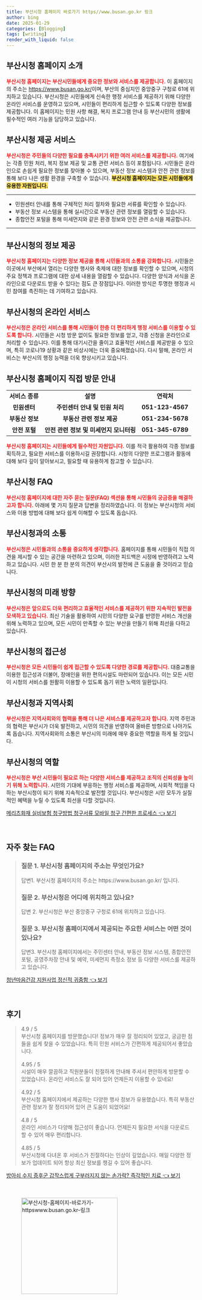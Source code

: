 ```yaml
---
title: 부산시청 홈페이지 바로가기 https//www.busan.go.kr 링크
author: bing
date: 2025-01-29
categories: [Blogging]
tags: [writing]
render_with_liquid: false
---
```



<h2 id='부산시청 홈페이지 소개'>부산시청 홈페이지 소개</h2>

<p><b><span style="color: #ee2323;">부산시청 홈페이지는 부산시민들에게 중요한 정보와 서비스를 제공합니다.</span></b> 이 홈페이지의 주소는 <a href="https://www.busan.go.kr/">https://www.busan.go.kr/</a>이며, 부산의 중심지인 중앙중구 구청로 61에 위치하고 있습니다. 부산시청은 시민들에게 신속한 행정 서비스를 제공하기 위해 다양한 온라인 서비스를 운영하고 있으며, 시민들이 편리하게 접근할 수 있도록 다양한 정보를 제공합니다. 이 홈페이지는 민원 사항 해결, 복지 프로그램 안내 등 부산시민의 생활에 필수적인 여러 기능을 담당하고 있습니다.</p>

<h2 id='부산시청 제공 서비스'>부산시청 제공 서비스</h2>

<p><b><span style="color: #ee2323;">부산시청은 주민들의 다양한 필요를 충족시키기 위한 여러 서비스를 제공합니다.</span></b> 여기에는 각종 민원 처리, 복지 정보 제공 및 교통 관련 서비스 등이 포함됩니다. 시민들은 온라인으로 손쉽게 필요한 정보를 찾아볼 수 있으며, 부동산 정보 시스템과 안전 관련 정보를 통해 보다 나은 생활 환경을 구축할 수 있습니다. <b><span style="background-color: #ffe066;">부산시청 홈페이지는 모든 시민들에게 유용한 자원입니다.</span></b></p>

<hr />

<ul>
    <li>민원센터 안내를 통해 구체적인 처리 절차와 필요한 서류를 확인할 수 있습니다.</li>
    <li>부동산 정보 시스템을 통해 실시간으로 부동산 관련 정보를 열람할 수 있습니다.</li>
    <li>종합안전 포털을 통해 미세먼지와 같은 환경 정보와 안전 관련 소식을 제공합니다.</li>
</ul>

<hr />

<h2 id='부산시청의 정보 제공'>부산시청의 정보 제공</h2>

<p><b><span style="color: #ee2323;">부산시청 홈페이지는 다양한 정보 제공을 통해 시민들과의 소통을 강화합니다.</span></b> 시민들은 이곳에서 부산에서 열리는 다양한 행사와 축제에 대한 정보를 확인할 수 있으며, 시청의 주요 정책과 프로그램에 대한 상세 내용을 열람할 수 있습니다. 다양한 양식과 서식을 온라인으로 다운로드 받을 수 있다는 점도 큰 장점입니다. 이러한 방식은 투명한 행정과 시민 참여를 촉진하는 데 기여하고 있습니다.</p>

<h2 id='부산시청의 온라인 서비스'>부산시청의 온라인 서비스</h2>

<p><b><span style="color: #ee2323;">부산시청은 온라인 서비스를 통해 시민들이 한층 더 편리하게 행정 서비스를 이용할 수 있도록 합니다.</span></b> 시민들은 시청 방문 없이도 필요한 정보를 얻고, 각종 신청을 온라인으로 처리할 수 있습니다. 이를 통해 대기시간을 줄이고 효율적인 서비스를 제공받을 수 있으며, 특히 코로나19 상황과 같은 비상시에는 더욱 중요해졌습니다. 다시 말해, 온라인 서비스는 부산시의 행정 능력을 더욱 향상시키고 있습니다.</p>

<h2 id='부산시청 홈페이지 직접 방문 안내'>부산시청 홈페이지 직접 방문 안내</h2>

<table>
    <tr>
        <td style="text-align: center; height: 17px;"><b>서비스 종류</b></td>
        <td style="text-align: center; height: 17px;"><b>설명</b></td>
        <td style="text-align: center; height: 17px;"><b>연락처</b></td>
    </tr>
    <tr>
        <td style="text-align: center; height: 17px;"><b>민원센터</b></td>
        <td style="text-align: center; height: 17px;"><b>주민센터 안내 및 민원 처리</b></td>
        <td style="text-align: center; height: 17px;"><b>051-123-4567</b></td>
    </tr>
    <tr>
        <td style="text-align: center; height: 17px;"><b>부동산 정보</b></td>
        <td style="text-align: center; height: 17px;"><b>부동산 관련 정보 제공</b></td>
        <td style="text-align: center; height: 17px;"><b>051-234-5678</b></td>
    </tr>
    <tr>
        <td style="text-align: center; height: 17px;"><b>안전 포털</b></td>
        <td style="text-align: center; height: 17px;"><b>안전 관련 정보 및 미세먼지 모니터링</b></td>
        <td style="text-align: center; height: 17px;"><b>051-345-6789</b></td>
    </tr>
</table>

<p><b><span style="color: #ee2323;">부산시청 홈페이지는 시민들에게 필수적인 자원입니다.</span></b> 이를 적극 활용하여 각종 정보를 획득하고, 필요한 서비스를 이용하시길 권장합니다. 시청의 다양한 프로그램과 활동에 대해 보다 깊이 알아보시고, 필요할 때 유용하게 참고할 수 있습니다.</p>

<h2 id='부산시청 FAQ'>부산시청 FAQ</h2>

<p><b><span style="color: #ee2323;">부산시청 홈페이지에 대한 자주 묻는 질문(FAQ) 섹션을 통해 시민들의 궁금증을 해결하고자 합니다.</span></b> 아래에 몇 가지 질문과 답변을 정리하였습니다. 이 정보는 부산시청의 서비스와 이용 방법에 대해 보다 쉽게 이해할 수 있도록 돕습니다.</p>

<h2 id='부산시청과의 소통'>부산시청과의 소통</h2>

<p><b><span style="color: #ee2323;">부산시청은 시민들과의 소통을 중요하게 생각합니다.</span></b> 홈페이지를 통해 시민들이 직접 의견을 제시할 수 있는 공간을 마련하고 있으며, 이러한 피드백은 시정에 반영하려고 노력하고 있습니다. 시민 한 분 한 분의 의견이 부산시의 발전에 큰 도움을 줄 것이라고 믿습니다.</p>

<h2 id='부산시청의 미래 방향'>부산시청의 미래 방향</h2>

<p><b><span style="color: #ee2323;">부산시청은 앞으로도 더욱 편리하고 효율적인 서비스를 제공하기 위한 지속적인 발전을 모색하고 있습니다.</span></b> 최신 기술을 활용하여 시민의 다양한 요구를 반영한 서비스 개선을 위해 노력하고 있으며, 모든 시민이 만족할 수 있는 부산을 만들기 위해 최선을 다하고 있습니다.</p>

<h2 id='부산시청의 접근성'>부산시청의 접근성</h2>

<p><b><span style="color: #ee2323;">부산시청은 모든 시민들이 쉽게 접근할 수 있도록 다양한 경로를 제공합니다.</span></b> 대중교통을 이용한 접근성과 더불어, 장애인을 위한 편의시설도 마련되어 있습니다. 이는 모든 시민이 시청의 서비스를 원활히 이용할 수 있도록 돕기 위한 노력의 일환입니다.</p>

<h2 id='부산시청과 지역사회'>부산시청과 지역사회</h2>

<p><b><span style="color: #ee2323;">부산시청은 지역사회와의 협력을 통해 더 나은 서비스를 제공하고자 합니다.</span></b> 지역 주민과의 협력은 부산시가 더욱 발전하고, 시민의 의견을 반영하여 올바른 방향으로 나아가도록 돕습니다. 지역사회와의 소통은 부산시의 미래에 매우 중요한 역할을 하게 될 것입니다.</p>

<h2 id='부산시청의 역할'>부산시청의 역할</h2>

<p><b><span style="color: #ee2323;">부산시청은 부산 시민들이 필요로 하는 다양한 서비스를 제공하고 조직의 신뢰성을 높이기 위해 노력합니다.</span></b> 시민의 기대에 부응하는 행정 서비스를 제공하며, 사회적 책임을 다하는 부산시청이 되기 위해 지속적으로 발전할 것입니다. 부산시청은 시민 모두가 실질적인 혜택을 누릴 수 있도록 최선을 다할 것입니다.</p>


<p><a class="click-button" title="메리츠화재 실비보험 청구방법 청구서류 모바일 청구 간편한 프로세스" href="https://24nara.github.io/posts/%EB%A9%94%EB%A6%AC%EC%B8%A0%ED%99%94%EC%9E%AC-%EC%8B%A4%EB%B9%84%EB%B3%B4%ED%97%98-%EC%B2%AD%EA%B5%AC%EB%B0%A9%EB%B2%95-%EC%B2%AD%EA%B5%AC%EC%84%9C%EB%A5%98-%EB%AA%A8%EB%B0%94%EC%9D%BC-%EC%B2%AD%EA%B5%AC-%EA%B0%84%ED%8E%B8%ED%95%9C-%ED%94%84%EB%A1%9C%EC%84%B8%EC%8A%A4/" rel="dofollow">메리츠화재 실비보험 청구방법 청구서류 모바일 청구 간편한 프로세스 👈 보기</a></p><br>
<h2 id='자주_찾는_FAQ'>자주 찾는 FAQ</h2>
<div itemscope="" itemtype="https://schema.org/FAQPage"> 
<blockquote> 
<div itemscope="" itemprop="mainEntity" itemtype="https://schema.org/Question"> 
<h3 itemprop="name">질문 1. 부산시청 홈페이지의 주소는 무엇인가요?</h3> 
<div itemscope="" itemprop="acceptedAnswer" itemtype="https://schema.org/Answer"> 
<span itemprop="text"> 
<p>답변1. 부산시청 홈페이지의 주소는 https://www.busan.go.kr/ 입니다.</p> 
</span> 
</div> 
</div> 
<div itemscope="" itemprop="mainEntity" itemtype="https://schema.org/Question"> 
<h3 itemprop="name">질문 2. 부산시청은 어디에 위치하고 있나요?</h3> 
<div itemscope="" itemprop="acceptedAnswer" itemtype="https://schema.org/Answer"> 
<span itemprop="text"> 
<p>답변 2. 부산시청은 부산 중앙중구 구청로 61에 위치하고 있습니다.</p> 
</span> 
</div> 
</div> 
<div itemscope="" itemprop="mainEntity" itemtype="https://schema.org/Question"> 
<h3 itemprop="name">질문 3. 부산시청 홈페이지에서 제공되는 주요한 서비스는 어떤 것이 있나요?</h3> 
<div itemscope="" itemprop="acceptedAnswer" itemtype="https://schema.org/Answer"> 
<span itemprop="text"> 
<p>답변3. 부산시청 홈페이지에서는 주민센터 안내, 부동산 정보 시스템, 종합안전 포털, 공영주차장 안내 및 예약, 미세먼지 측정소 정보 등 다양한 서비스를 제공하고 있습니다.</p> 
</span> 
</div> 
</div> 
</blockquote> 
</div>
<p><a class="click-button" title="청년마음건강 지원사업 정신적 귀중함" href="https://24nara.github.io/posts/%EC%B2%AD%EB%85%84%EB%A7%88%EC%9D%8C%EA%B1%B4%EA%B0%95-%EC%A7%80%EC%9B%90%EC%82%AC%EC%97%85-%EC%A0%95%EC%8B%A0%EC%A0%81-%EA%B7%80%EC%A4%91%ED%95%A8/" rel="dofollow">청년마음건강 지원사업 정신적 귀중함 👈 보기</a></p><br>
<h2 id='후기'>후기</h2>
<div itemscope itemtype="https://schema.org/Product">
  <blockquote>
  <div itemprop="review" itemscope itemtype="https://schema.org/Review">
      <div itemprop="reviewRating" itemscope itemtype="https://schema.org/Rating"> <span itemprop="ratingValue">4.9</span> / <span itemprop="bestRating">5</span> </div>
      <span itemprop="reviewBody">부산시청 홈페이지를 방문했습니다! 정보가 매우 잘 정리되어 있었고, 궁금한 점들을 쉽게 찾을 수 있었습니다. 특히 민원 서비스가 간편하게 제공되어서 좋았습니다.</span>
  </div>
  <br>
  <div itemprop="review" itemscope itemtype="https://schema.org/Review">
      <div itemprop="reviewRating" itemscope itemtype="https://schema.org/Rating"> <span itemprop="ratingValue">4.95</span> / <span itemprop="bestRating">5</span> </div>
      <span itemprop="reviewBody">시설이 매우 깔끔하고 직원분들이 친절하게 안내해 주셔서 편안하게 방문할 수 있었습니다. 온라인 서비스도 잘 되어 있어 언제든지 이용할 수 있네요!</span>
  </div>
  <br>
  <div itemprop="review" itemscope itemtype="https://schema.org/Review">
      <div itemprop="reviewRating" itemscope itemtype="https://schema.org/Rating"> <span itemprop="ratingValue">4.92</span> / <span itemprop="bestRating">5</span> </div>
      <span itemprop="reviewBody">부산시청 홈페이지에서 제공하는 다양한 행사 정보가 유용했습니다. 특히 부동산 관련 정보가 잘 정리되어 있어 큰 도움이 되었어요!</span>
  </div>
  <br>
  <div itemprop="review" itemscope itemtype="https://schema.org/Review">
      <div itemprop="reviewRating" itemscope itemtype="https://schema.org/Rating"> <span itemprop="ratingValue">4.8</span> / <span itemprop="bestRating">5</span> </div>
      <span itemprop="reviewBody">온라인 서비스가 다양해 접근성이 좋습니다. 언제든지 필요한 서식을 다운로드 할 수 있어 매우 편리합니다.</span>
  </div>
  <br>
  <div itemprop="review" itemscope itemtype="https://schema.org/Review">
      <div itemprop="reviewRating" itemscope itemtype="https://schema.org/Rating"> <span itemprop="ratingValue">4.85</span> / <span itemprop="bestRating">5</span> </div>
      <span itemprop="reviewBody">부산시청에 다녀온 후 서비스가 친절하다는 인상이 깊었습니다. 매일 다양한 정보가 업데이트 되어 항상 최신 정보를 챙길 수 있어 좋습니다.</span>
  </div>
  </blockquote>
</div>
<p><a class="click-button" title="방아쇠 수지 증후군 갑작스럽게 구부러지지 않는 손가락? 즉각적인 치료" href="https://24nara.github.io/posts/%EB%B0%A9%EC%95%84%EC%87%A0-%EC%88%98%EC%A7%80-%EC%A6%9D%ED%9B%84%EA%B5%B0-%EA%B0%91%EC%9E%91%EC%8A%A4%EB%9F%BD%EA%B2%8C-%EA%B5%AC%EB%B6%80%EB%9F%AC%EC%A7%80%EC%A7%80-%EC%95%8A%EB%8A%94-%EC%86%90%EA%B0%80%EB%9D%BD-%EC%A6%89%EA%B0%81%EC%A0%81%EC%9D%B8-%EC%B9%98%EB%A3%8C/" rel="dofollow">방아쇠 수지 증후군 갑작스럽게 구부러지지 않는 손가락? 즉각적인 치료 👈 보기</a></p><br>
<figure class="image"><img src="https://24nara.github.io/assets/img/thumbnail/부산시청-홈페이지-바로가기-httpswww.busan.go.kr-링크.webp" alt="부산시청-홈페이지-바로가기-httpswww.busan.go.kr-링크" width="256" height="256"></figure>